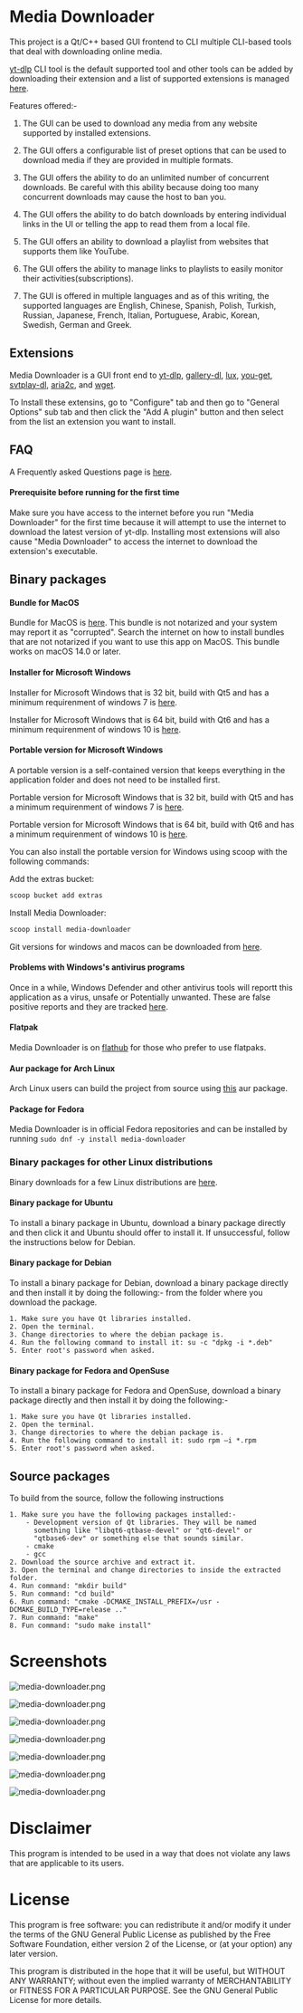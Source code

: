 # Media Downloader

This project is a Qt/C++ based GUI frontend to CLI multiple CLI-based tools that deal with downloading online media.

[yt-dlp](https://github.com/yt-dlp/yt-dlp) CLI tool is the default supported tool and other tools can be added by
downloading their extension and a list of supported extensions is managed [here](https://github.com/mhogomchungu/media-downloader/wiki/Extensions).


Features offered:-

1. The GUI can be used to download any media from any website supported by installed extensions.

2. The GUI offers a configurable list of preset options that can be used to download media if they are provided in multiple formats.

3. The GUI offers the ability to do an unlimited number of concurrent downloads. Be careful with this ability because doing too many concurrent
downloads may cause the host to ban you.

4. The GUI offers the ability to do batch downloads by entering individual links in the UI or telling the app to read them from a local file.

5. The GUI offers an ability to download a playlist from websites that supports them like YouTube.

6. The GUI offers the ability to manage links to playlists to easily monitor their activities(subscriptions).

7. The GUI is offered in multiple languages and as of this writing, the supported languages are English, Chinese, Spanish, Polish, Turkish, Russian, Japanese, French, Italian, Portuguese, Arabic, Korean, Swedish, German and Greek.

## Extensions

Media Downloader is a GUI front end to [yt-dlp](https://github.com/yt-dlp/yt-dlp), [gallery-dl](https://github.com/mikf/gallery-dl), [lux](https://github.com/iawia002/lux),
[you-get](https://github.com/soimort/you-get), [svtplay-dl](https://github.com/spaam/svtplay-dl), [aria2c](https://aria2.github.io/), and [wget](https://www.gnu.org/software/wget).

To Install these extensins, go to "Configure" tab and then go to "General Options" sub tab and then click the "Add A plugin" button and then select from the list an extension you want to install.

## FAQ
A Frequently asked Questions page is [here](https://github.com/mhogomchungu/media-downloader/wiki/Frequently-Asked-Questions).

#### Prerequisite before running for the first time

Make sure you have access to the internet before you run "Media Downloader" for the first time because it will attempt to use the internet to download the latest version of yt-dlp. Installing most extensions will also cause "Media Downloader" to access the internet to download the extension's executable.

## Binary packages

#### Bundle for MacOS

Bundle for MacOS is  [here](https://github.com/mhogomchungu/media-downloader/releases/download/5.3.2/MediaDownloaderQt6-5.3.2.dmg). This bundle is not notarized and your system may report it as "corrupted". Search the internet on how to install bundles that are not notarized if you want to use this app on MacOS. This bundle works on macOS 14.0 or later.

#### Installer for Microsoft Windows

Installer for Microsoft Windows that is 32 bit, build with Qt5 and has a minimum requirenment of windows 7 is [here](https://github.com/mhogomchungu/media-downloader/releases/download/5.3.2/MediaDownloaderQt5-5.3.2.setup.exe).

Installer for Microsoft Windows that is 64 bit, build with Qt6 and has a minimum requirenment of windows 10 is [here](https://github.com/mhogomchungu/media-downloader/releases/download/5.3.2/MediaDownloaderQt6-5.3.2.setup.exe).

#### Portable version for Microsoft Windows

A portable version is a self-contained version that keeps everything in the application folder and does not need to be installed first.

Portable version for Microsoft Windows that is 32 bit, build with Qt5 and has a minimum requirenment of windows 7 is [here](https://github.com/mhogomchungu/media-downloader/releases/download/5.3.2/MediaDownloaderQt5-5.3.2.zip).

Portable version for Microsoft Windows that is 64 bit, build with Qt6 and has a minimum requirenment of windows 10 is [here](https://github.com/mhogomchungu/media-downloader/releases/download/5.3.2/MediaDownloaderQt6-5.3.2.zip).

You can also install the portable version for Windows using scoop with the following commands:

Add the extras bucket:
```powershell
scoop bucket add extras
```
Install Media Downloader:
```powershell
scoop install media-downloader
```

Git versions for windows and macos can be downloaded from [here](https://github.com/mhogomchungu/media-downloader-git/releases).

#### Problems with Windows's antivirus programs

Once in a while, Windows Defender and other antivirus tools will reportt this application as a virus, unsafe
or Potentially unwanted. These are false positive reports and they are tracked [here](https://github.com/mhogomchungu/media-downloader/issues/481).


#### Flatpak

Media Downloader is on [flathub](https://flathub.org/apps/io.github.mhogomchungu.media-downloader) for those who prefer to use flatpaks.

#### Aur package for Arch Linux
Arch Linux users can build the project from source using [this](https://aur.archlinux.org/packages/media-downloader) aur package.

#### Package for Fedora
Media Downloader is in official Fedora repositories and can be installed by running ```sudo dnf -y install media-downloader```

### Binary packages for other Linux distributions

Binary downloads for a few Linux distributions are [here](https://software.opensuse.org//download.html?project=home%3Aobs_mhogomchungu&package=media-downloader).

#### Binary package for Ubuntu
To install a binary package in Ubuntu, download a binary package directly and then click it and Ubuntu should offer to install it.
If unsuccessful, follow the instructions below for Debian.

#### Binary package for Debian
To install a binary package for Debian, download a binary package directly and then install it by doing the following:-
from the folder where you download the package.
```
1. Make sure you have Qt libraries installed.
2. Open the terminal.
3. Change directories to where the debian package is.
4. Run the following command to install it: su -c "dpkg -i *.deb"
5. Enter root's password when asked.
```
#### Binary package for Fedora and OpenSuse
To install a binary package for Fedora and OpenSuse, download a binary package directly and then install it by doing the following:-
```
1. Make sure you have Qt libraries installed.
2. Open the terminal.
3. Change directories to where the debian package is.
4. Run the following command to install it: sudo rpm –i *.rpm
5. Enter root's password when asked.
```
## Source packages
To build from the source, follow the following instructions
```
1. Make sure you have the following packages installed:-
    - Development version of Qt libraries. They will be named
      something like "libqt6-qtbase-devel" or "qt6-devel" or
      "qtbase6-dev" or something else that sounds similar.
    - cmake
    - gcc
2. Download the source archive and extract it.
3. Open the terminal and change directories to inside the extracted folder.
4. Run command: "mkdir build"
5. Run command: "cd build"
6. Run command: "cmake -DCMAKE_INSTALL_PREFIX=/usr -DCMAKE_BUILD_TYPE=release .."
7. Run command: "make"
8. Fun command: "sudo make install"

```

# Screenshots


![media-downloader.png](https://raw.githubusercontent.com/mhogomchungu/media-downloader/main/images/media-downloader-1.png)

![media-downloader.png](https://raw.githubusercontent.com/mhogomchungu/media-downloader/main/images/media-downloader-2.png)

![media-downloader.png](https://raw.githubusercontent.com/mhogomchungu/media-downloader/main/images/media-downloader-3.png)

![media-downloader.png](https://raw.githubusercontent.com/mhogomchungu/media-downloader/main/images/media-downloader-4.png)

![media-downloader.png](https://raw.githubusercontent.com/mhogomchungu/media-downloader/main/images/media-downloader-5.png)

![media-downloader.png](https://raw.githubusercontent.com/mhogomchungu/media-downloader/main/images/media-downloader-6.png)

![media-downloader.png](https://raw.githubusercontent.com/mhogomchungu/media-downloader/main/images/media-downloader-7.png)

# Disclaimer

This program is intended to be used  in a way that does not violate any laws that are applicable to its users.

# License

This program is free software: you can redistribute it and/or modify it under the terms of the GNU General Public License as published by
the Free Software Foundation, either version 2 of the License, or (at your option) any later version.

This program is distributed in the hope that it will be useful, but WITHOUT ANY WARRANTY; without even the implied warranty of
MERCHANTABILITY or FITNESS FOR A PARTICULAR PURPOSE.  See the GNU General Public License for more details.
